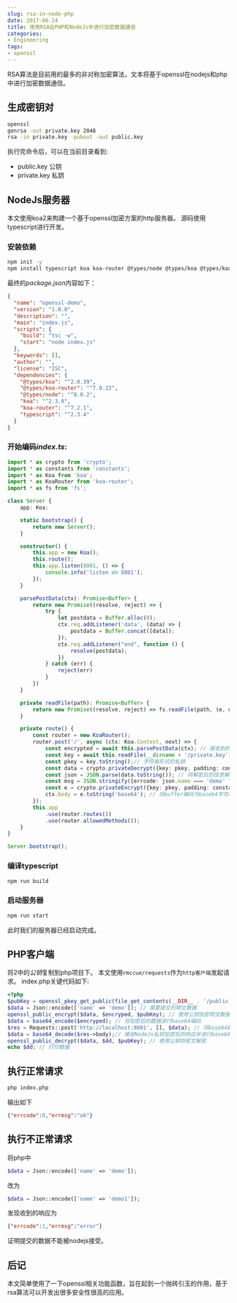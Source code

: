 ```yaml
---
slug: rsa-in-node-php
date: 2017-06-24
title: 使用RSA在PHP和NodeJs中进行加密数据通信
categories:
- Engineering
tags:
- openssl
---
```

RSA算法是目前用的最多的非对称加密算法，文本将基于openssl在nodejs和php中进行加密数据通信。

## 生成密钥对
```bash
openssl
genrsa -out private.key 2048
rsa -in private.key -pubout -out public.key
```
执行完命令后，可以在当前目录看到:
+ public.key 公钥
+ private.key 私钥

## NodeJs服务器
本文使用koa2来构建一个基于openssl加密方案的http服务器。
源码使用typescript进行开发。
### 安装依赖
```bash
npm init -y
npm install typescript koa koa-router @types/node @types/koa @types/koa-router --save
```
最终的*package.json*内容如下：

```json
{
  "name": "openssl-demo",
  "version": "1.0.0",
  "description": "",
  "main": "index.js",
  "scripts": {
    "build": "tsc -w",
    "start": "node index.js"
  },
  "keywords": [],
  "author": "",
  "license": "ISC",
  "dependencies": {
    "@types/koa": "^2.0.39",
    "@types/koa-router": "^7.0.22",
    "@types/node": "^8.0.2",
    "koa": "^2.3.0",
    "koa-router": "^7.2.1",
    "typescript": "^2.3.4"
  }
}
```
### 开始编码*index.ts*:

```typescript
import * as crypto from 'crypto';
import * as constants from 'constants';
import * as Koa from 'koa';
import * as KoaRouter from 'koa-router';
import * as fs from 'fs';

class Server {
    app: Koa;

    static bootstrap() {
        return new Server();
    }

    constructor() {
        this.app = new Koa();
        this.route();
        this.app.listen(8081, () => {
            console.info('listen on 8081');
        });
    }

    parsePostData(ctx): Promise<Buffer> {
        return new Promise((resolve, reject) => {
            try {
                let postdata = Buffer.alloc(0);
                ctx.req.addListener('data', (data) => {
                    postdata = Buffer.concat([data]);
                });
                ctx.req.addListener("end", function () {
                    resolve(postdata);
                })
            } catch (err) {
                reject(err)
            }
        })
    }

    private readFile(path): Promise<Buffer> {
        return new Promise((resolve, reject) => fs.readFile(path, (e, data) => e ? reject(e) : resolve(data)));
    }

    private route() {
        const router = new KoaRouter();
        router.post('/', async (ctx: Koa.Context, next) => {
            const encrypted = await this.parsePostData(ctx); // 接收到的经过base64编码后的加密数据
            const key = await this.readFile(__dirname + '/private.key');//读取私钥
            const pkey = key.toString();// 字符串形式的私钥
            const data = crypto.privateDecrypt({key: pkey, padding: constants.RSA_PKCS1_PADDING}, new Buffer(encrypted.toString(), 'base64')); // 使用私钥解密Buffer
            const json = JSON.parse(data.toString()); // 将解密后的信息解码为json对象
            const msg = JSON.stringify({errcode: json.name === 'demo' ? 0 : 1, errmsg: json.name === 'demo' ? 'ok' : 'error'}); // 需要返回的明文数据
            const e = crypto.privateEncrypt({key: pkey, padding: constants.RSA_PKCS1_PADDING}, new Buffer(msg)); // 使用私钥加密返回数据
            ctx.body = e.toString('base64'); // 将buffer编码为base64字符串后返回
        });
        this.app
            .use(router.routes())
            .use(router.allowedMethods());
    }
}

Server.bootstrap();
```
### 编译typescript
```bash
npm run build
```
### 启动服务器
```bash
npm run start
```
此时我们的服务器已经启动完成。

## PHP客户端
将2中的*公钥*复制到php项目下。
本文使用`rmccue/requests`作为`http客户端`发起请求。
index.php关键代码如下:

```php
<?php
$pubKey = openssl_pkey_get_public(file_get_contents(__DIR__ . '/public.key')); // 读取公钥
$data = Json::encode(['name' => 'demo']); // 需要提交的明文数据
openssl_public_encrypt($data, $encryped, $pubKey); // 使用公钥加密明文数据
$data = base64_encode($encryped); // 将加密后的数据进行base64编码
$res = Requests::post('http://localhost:8081', [], $data); // 将base64数据提交到NodeJs
$data = base64_decode($res->body);// 接收NodeJs私钥加密后的响应并进行base64解码
openssl_public_decrypt($data, $dd, $pubKey); // 使用公钥将密文解密
echo $dd; // 打印数据
```

## 执行正常请求
```bash
php index.php
```
输出如下
```json
{"errcode":0,"errmsg":"ok"}
```

## 执行不正常请求
将php中
```php
$data = Json::encode(['name' => 'demo']);
```
改为
```php
$data = Json::encode(['name' => 'demo1']);
```
发现收到的响应为
```json
{"errcode":1,"errmsg":"error"}
```
证明提交的数据不能被nodejs接受。

## 后记
本文简单使用了一下openssl相关功能函数，旨在起到一个抛砖引玉的作用，基于rsa算法可以开发出很多安全性很高的应用。